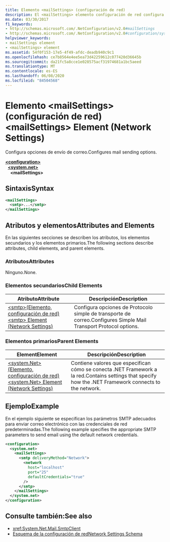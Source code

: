 ```yaml
---
title: Elemento <mailSettings> (configuración de red)
description: El <mailSettings> elemento configuración de red configura las opciones de envío de correo en el .NET Framework.
ms.date: 03/30/2017
f1_keywords:
- http://schemas.microsoft.com/.NetConfiguration/v2.0#mailSettings
- http://schemas.microsoft.com/.NetConfiguration/v2.0#configuration/system.net/mailSettings
helpviewer_keywords:
- mailSettings element
- <mailSettings> element
ms.assetid: 54f0f153-17e5-4f49-afdc-deadb940c9c1
ms.openlocfilehash: ce7b8564e4ee5ea73d42259612c077420d36645b
ms.sourcegitcommit: da21fc5a8cce1e028575acf31974681a1bc5aeed
ms.translationtype: MT
ms.contentlocale: es-ES
ms.lasthandoff: 06/08/2020
ms.locfileid: "84504568"
---
```

# <a name="mailsettings-element-network-settings"></a><span data-ttu-id="00de8-103">Elemento \<mailSettings> (configuración de red)</span><span class="sxs-lookup"><span data-stu-id="00de8-103">\<mailSettings> Element (Network Settings)</span></span>
<span data-ttu-id="00de8-104">Configura opciones de envío de correo.</span><span class="sxs-lookup"><span data-stu-id="00de8-104">Configures mail sending options.</span></span>  

[**\<configuration>**](../configuration-element.md)\
&nbsp;&nbsp;[**\<system.net>**](system-net-element-network-settings.md)\
&nbsp;&nbsp;&nbsp;&nbsp;**\<mailSettings>**

## <a name="syntax"></a><span data-ttu-id="00de8-105">Sintaxis</span><span class="sxs-lookup"><span data-stu-id="00de8-105">Syntax</span></span>  
  
```xml  
<mailSettings>
  <smtp>...</smtp>  
</mailSettings>
```  
  
## <a name="attributes-and-elements"></a><span data-ttu-id="00de8-106">Atributos y elementos</span><span class="sxs-lookup"><span data-stu-id="00de8-106">Attributes and Elements</span></span>  
 <span data-ttu-id="00de8-107">En las siguientes secciones se describen los atributos, los elementos secundarios y los elementos primarios.</span><span class="sxs-lookup"><span data-stu-id="00de8-107">The following sections describe attributes, child elements, and parent elements.</span></span>  
  
### <a name="attributes"></a><span data-ttu-id="00de8-108">Atributos</span><span class="sxs-lookup"><span data-stu-id="00de8-108">Attributes</span></span>  
 <span data-ttu-id="00de8-109">Ninguno.</span><span class="sxs-lookup"><span data-stu-id="00de8-109">None.</span></span>  
  
### <a name="child-elements"></a><span data-ttu-id="00de8-110">Elementos secundarios</span><span class="sxs-lookup"><span data-stu-id="00de8-110">Child Elements</span></span>  
  
|<span data-ttu-id="00de8-111">Atributo</span><span class="sxs-lookup"><span data-stu-id="00de8-111">Attribute</span></span>|<span data-ttu-id="00de8-112">Descripción</span><span class="sxs-lookup"><span data-stu-id="00de8-112">Description</span></span>|  
|---------------|-----------------|  
|[<span data-ttu-id="00de8-113">\<smtp>(Elemento, configuración de red)</span><span class="sxs-lookup"><span data-stu-id="00de8-113">\<smtp> Element (Network Settings)</span></span>](smtp-element-network-settings.md)|<span data-ttu-id="00de8-114">Configura opciones de Protocolo simple de transporte de correo.</span><span class="sxs-lookup"><span data-stu-id="00de8-114">Configures Simple Mail Transport Protocol options.</span></span>|  
  
### <a name="parent-elements"></a><span data-ttu-id="00de8-115">Elementos primarios</span><span class="sxs-lookup"><span data-stu-id="00de8-115">Parent Elements</span></span>  
  
|<span data-ttu-id="00de8-116">**Element**</span><span class="sxs-lookup"><span data-stu-id="00de8-116">**Element**</span></span>|<span data-ttu-id="00de8-117">**Descripción**</span><span class="sxs-lookup"><span data-stu-id="00de8-117">**Description**</span></span>|  
|-----------------|---------------------|  
|[<span data-ttu-id="00de8-118">\<system.Net>(Elemento, configuración de red)</span><span class="sxs-lookup"><span data-stu-id="00de8-118">\<system.Net> Element (Network Settings)</span></span>](system-net-element-network-settings.md)|<span data-ttu-id="00de8-119">Contiene valores que especifican cómo se conecta .NET Framework a la red.</span><span class="sxs-lookup"><span data-stu-id="00de8-119">Contains settings that specify how the .NET Framework connects to the network.</span></span>|  
  
## <a name="example"></a><span data-ttu-id="00de8-120">Ejemplo</span><span class="sxs-lookup"><span data-stu-id="00de8-120">Example</span></span>  
 <span data-ttu-id="00de8-121">En el ejemplo siguiente se especifican los parámetros SMTP adecuados para enviar correo electrónico con las credenciales de red predeterminadas.</span><span class="sxs-lookup"><span data-stu-id="00de8-121">The following example specifies the appropriate SMTP parameters to send email using the default network credentials.</span></span>  
  
```xml  
<configuration>  
  <system.net>  
    <mailSettings>  
      <smtp deliveryMethod="Network">  
        <network  
          host="localhost"  
          port="25"  
          defaultCredentials="true"  
        />  
      </smtp>  
    </mailSettings>  
  </system.net>  
</configuration>  
```  
  
## <a name="see-also"></a><span data-ttu-id="00de8-122">Consulte también:</span><span class="sxs-lookup"><span data-stu-id="00de8-122">See also</span></span>

- <xref:System.Net.Mail.SmtpClient>
- [<span data-ttu-id="00de8-123">Esquema de la configuración de red</span><span class="sxs-lookup"><span data-stu-id="00de8-123">Network Settings Schema</span></span>](index.md)

